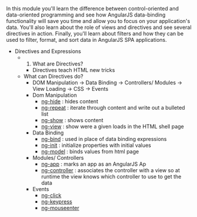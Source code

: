 In this module you'll learn the difference between control-oriented and data-oriented programming and see how AngularJS data-binding functionality will save you time and allow you to focus on your application's data. You'll also learn about the role of views and directives and see several directives in action. Finally, you'll learn about filters and how they can be used to filter, format, and sort data in AngularJS SPA applications.

+ Directives and Expressions
  + 1.  What are Directives?
    + Directives teach HTML new tricks
  + What can Directives do?
    + DOM Manipulation -> Data Binding -> Controllers/ Modules -> View Loading -> CSS -> Events
    + Dom Manipulation
      + <a href="https://docs.angularjs.org/api/ng/directive/ngHide">ng-hide</a> : hides content
      + <a href="https://docs.angularjs.org/api/ng/directive/ngRepeat">ng-repeat</a> : iterate through content and write out a bulleted list
      + <a href="https://docs.angularjs.org/api/ng/directive/ngShow">ng-show</a> : shows content
      + <a href="https://docs.angularjs.org/api/ngRoute/directive/ngView">ng-view</a> : show were a given loads in the HTML shell page
    + Data Binding
      + <a href="https://docs.angularjs.org/api/ng/directive/ngBind">ng-bind</a> : used in place of data binding expressions
      + <a href="https://docs.angularjs.org/api/ng/directive/ngInit">ng-init</a> : initialize properties with initial values
      + <a href="https://docs.angularjs.org/api/ng/directive/ngModel">ng-model</a> : binds values from html page
    + Modules/ Controllers
      + <a href="https://docs.angularjs.org/api/ng/directive/ngApp">ng-app</a> : marks an app as an AngularJS Ap
      + <a href="https://docs.angularjs.org/api/ng/directive/ngController">ng-controller</a> : associates the controller with a view so at runtime the view knows which controller to use to get the data
    + Events
      + <a href="https://docs.angularjs.org/api/ngTouch/directive/ngClick">ng-click</a>
      + <a href="https://docs.angularjs.org/api/ng/directive/ngKeypress">ng-keypress</a>
      + <a href="https://docs.angularjs.org/api/ng/directive/ngMouseenter">ng-mouseenter</a>
